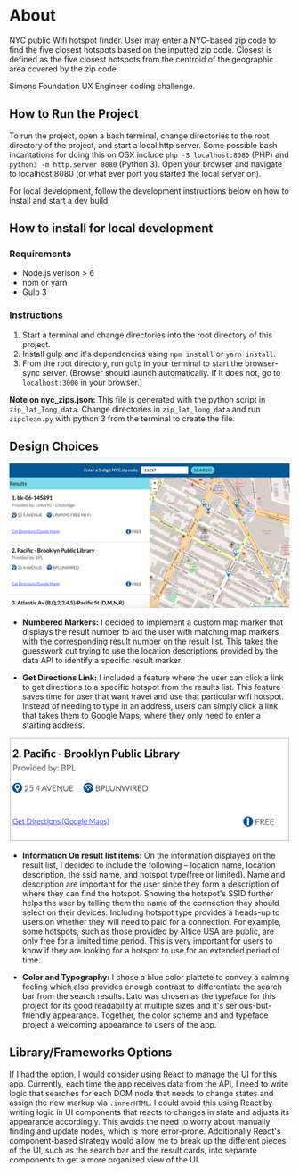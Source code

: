 # About

NYC public Wifi hotspot finder. User may enter a NYC-based zip code to find the five closest hotspots based on the inputted zip code. Closest is defined as the five closest hotspots from the centroid of the geographic area covered by the zip code.

Simons Foundation UX Engineer coding challenge.

## How to Run the Project

To run the project, open a bash terminal, change directories to the root directory of the project, and start a local http server. Some possible bash incantations for doing this on OSX include `php -S localhost:8080` (PHP) and `python3 -m http.server 8080` (Python 3). Open your browser and navigate to localhost:8080 (or what ever port you started the local server on).

For local development, follow the development instructions below on how to install and start a dev build.

## How to install for local development

### Requirements
* Node.js verison > 6
* npm or yarn
* Gulp 3

### Instructions
1. Start a terminal and change directories into the root directory of this project.
2. Install gulp and it's dependencies using `npm install` or `yarn install`.
3. From the root directory, run `gulp` in your terminal to start the browser-sync server. (Browser should launch automatically. If it does not, go to `localhost:3000` in your browser.)

**Note on nyc_zips.json:** This file is generated with the python script in `zip_lat_long_data`. Change directories in `zip_lat_long_data` and run `zipclean.py` with python 3 from the terminal to create the file.

## Design Choices
![Screenshot of app](screenshots/fullscreen.png)

- **Numbered Markers:** I decided to implement a custom map marker that displays the result number to aid the user with matching map markers with the corresponding result number on the result list. This takes the guesswork out trying to use the location descriptions provided by the data API to identify a specific result marker.

- **Get Directions Link:** I included a feature where the user can click a link to get directions to a specific hotspot from the results list. This feature saves time for user that want travel and use that particular wifi hotspot. Instead of needing to type in an address, users can simply click a link that takes them to Google Maps, where they only need to enter a starting address.

![Result Image](screenshots/result.png)
- **Information On result list items:** On the information displayed on the result list, I decided to include the following – location name, location description, the ssid name, and hotspot type(free or limited). Name and description are important for the user since they form a description of where they can find the hotspot. Showing the hotspot's SSID further helps the user by telling them the name of the connection they should select on their devices. Including hotspot type provides a heads-up to users on whether they will need to paid for a connection. For example, some hotspots, such as those provided by Altice USA are public, are only free for a limited time period. This is very important for users to know if they are looking for a hotspot to use for an extended period of time.

- **Color and Typography:** I chose a blue color plattete to convey a calming feeling which also provides enough contrast to differentiate the search bar from the search results. Lato was chosen as the typeface for this project for its good readability at multiple sizes and it's serious-but-friendly appearance. Together, the color scheme and and typeface project a welcoming appearance to users of the app.

## Library/Frameworks Options
If I had the option, I would consider using React to manage the UI for this app. Currently, each time the app receives data from the API, I need to write logic that searches for each DOM node that needs to change states and assign the new markup via `.innerHTML`. I could avoid this using React by writing logic in UI components that reacts to changes in state and adjusts its appearance accordingly. This avoids the need to worry about manually finding and update nodes, which is more error-prone. Additionally React's component-based strategy would allow me to break up the different pieces of the UI, such as the search bar and the result cards, into separate components to get a more organized view of the UI.